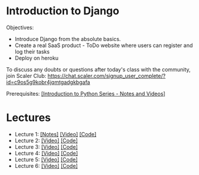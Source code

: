 # Introduction to Django

Objectives:
- Introduce Django from the absolute basics.
- Create a real SaaS product - ToDo website where users can register and log  their tasks
- Deploy on heroku

To discuss any doubts or questions after today's class with the community, join Scaler Club:  https://chat.scaler.com/signup_user_complete/?id=c9os5g9kobr4jqmtgadgkbgafa

Prerequisites:
[[Introduction to Python Series - Notes and Videos]](https://github.com/scaleracademy/intro-to-python)

# Lectures
- Lecture 1: [[Notes]](/lecture_1.md) [[Video]](https://www.youtube.com/watch?v=_35uYwlxcu4) [[Code]](/lecture_1/)
- Lecture 2: [[Video]](https://www.youtube.com/watch?v=NYRxFU4zZNQ) [[Code]](/lecture_2/)
- Lecture 3: [[Video]](https://www.youtube.com/watch?v=aavReR8gZYE) [[Code]](/lecture_3/)
- Lecture 4: [[Video]](https://www.youtube.com/watch?v=GN5yvf07wCU) [[Code]](/lecture_4/)
- Lecture 5: [[Video]](https://www.youtube.com/watch?v=NKOlBvSd9DQ) [[Code]](/lecture_5/)
- Lecture 6: [[Video]](https://www.youtube.com/watch?v=PipHGgdR4Zg) [[Code]](/lecture_6/)